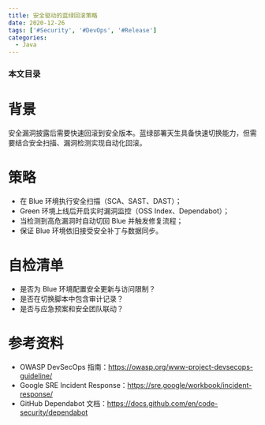 ```yaml
---
title: 安全驱动的蓝绿回滚策略
date: 2020-12-26
tags: ['#Security', '#DevOps', '#Release']
categories:
  - Java
---
```


### 本文目录
<!-- toc -->

# 背景
安全漏洞披露后需要快速回滚到安全版本。蓝绿部署天生具备快速切换能力，但需要结合安全扫描、漏洞检测实现自动化回滚。

# 策略
- 在 Blue 环境执行安全扫描（SCA、SAST、DAST）；
- Green 环境上线后开启实时漏洞监控（OSS Index、Dependabot）；
- 当检测到高危漏洞时自动切回 Blue 并触发修复流程；
- 保证 Blue 环境依旧接受安全补丁与数据同步。

# 自检清单
- 是否为 Blue 环境配置安全更新与访问限制？
- 是否在切换脚本中包含审计记录？
- 是否与应急预案和安全团队联动？

# 参考资料
- OWASP DevSecOps 指南：https://owasp.org/www-project-devsecops-guideline/
- Google SRE Incident Response：https://sre.google/workbook/incident-response/
- GitHub Dependabot 文档：https://docs.github.com/en/code-security/dependabot
